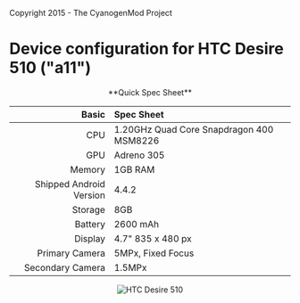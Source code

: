Copyright 2015 - The CyanogenMod Project

Device configuration for HTC Desire 510 ("a11")
=============================================
<center>
**Quick Spec Sheet**

Basic   | Spec Sheet
-------:|:-------------------------
CPU     | 1.20GHz Quad Core Snapdragon 400 MSM8226
GPU     | Adreno 305
Memory  | 1GB RAM
Shipped Android Version | 4.4.2
Storage | 8GB
Battery | 2600 mAh
Display | 4.7" 835 x 480 px
Primary Camera  | 5MPx, Fixed Focus
Secondary Camera | 1.5MPx

![HTC Desire 510](http://www.htc.com/managed-assets/shared/desktop/smartphones/htc-desire-510/en_US/htc-desire-510-sketchfab-grey.png "HTC Desire 510") </center>
